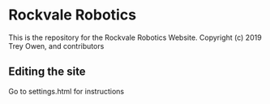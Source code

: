 # Rockvale Robotics
This is the repository for the Rockvale Robotics Website.
Copyright (c) 2019 Trey Owen, and contributors
## Editing the site
Go to settings.html for instructions
 